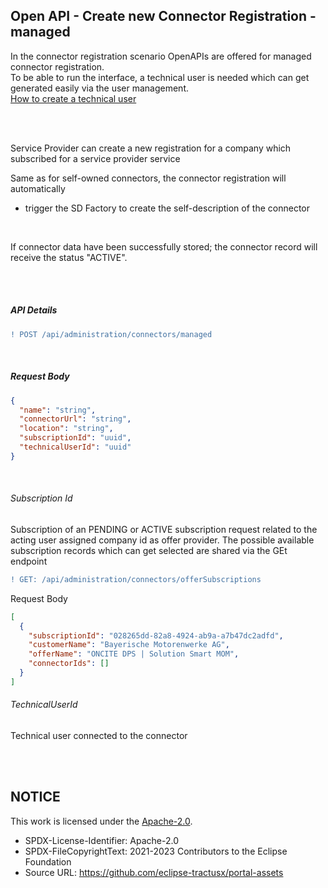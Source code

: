 ## Open API - Create new Connector Registration - managed

In the connector registration scenario OpenAPIs are offered for managed connector registration.  
To be able to run the interface, a technical user is needed which can get generated easily via the user management.
<br>
[How to create a technical user](/docs/user/03.%20User%20Management/03.%20Technical%20User/02.%20Create%20Technical%20User.md)

<br>
<br>

Service Provider can create a new registration for a company which subscribed for a service provider service

Same as for self-owned connectors, the connector registration will automatically

- trigger the SD Factory to create the self-description of the connector

<br>

If connector data have been successfully stored; the connector record will receive the status "ACTIVE".

<br>
<br>

##### API Details

```diff
! POST /api/administration/connectors/managed
```

<br>

##### Request Body

```json
{
  "name": "string",
  "connectorUrl": "string",
  "location": "string",
  "subscriptionId": "uuid",
  "technicalUserId": "uuid"
}
```

<br>

###### Subscription Id

Subscription of an PENDING or ACTIVE subscription request related to the acting user assigned company id as offer provider.
The possible available subscription records which can get selected are shared via the GEt endpoint

```diff
! GET: /api/administration/connectors/offerSubscriptions
```

Request Body

```json
[
  {
    "subscriptionId": "028265dd-82a8-4924-ab9a-a7b47dc2adfd",
    "customerName": "Bayerische Motorenwerke AG",
    "offerName": "ONCITE DPS | Solution Smart MOM",
    "connectorIds": []
  }
]
```

###### TechnicalUserId

Technical user connected to the connector

<br>
<br>

## NOTICE

This work is licensed under the [Apache-2.0](https://www.apache.org/licenses/LICENSE-2.0).

- SPDX-License-Identifier: Apache-2.0
- SPDX-FileCopyrightText: 2021-2023 Contributors to the Eclipse Foundation
- Source URL: https://github.com/eclipse-tractusx/portal-assets
